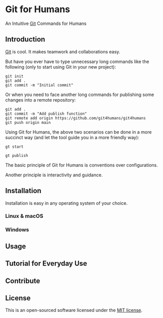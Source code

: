 # Git for Humans

An Intuitive [Git](https://git-scm.com/) Commands for Humans

## Introduction

[Git](https://git-scm.com/) is cool. It makes teamwork and collaborations easy.

But have you ever have to type unnecessary long commands like the following (only to start using Git in your new project):

```shell
git init 
git add .
git commit -m "Initial commit"
```

Or when you need to face another long commands for publishing some changes into a remote repository:

```shell
git add .
git commit -m "Add publish function"
git remote add origin https://github.com/git4humans/git4humans 
git push origin main
```

Using Git for Humans, the above two scenarios can be done in a more succinct way (and let the tool guide you in a more friendly way):

```shell 
gt start 
```

```shell 
gt publish
```

The basic principle of Git for Humans is conventions over configurations.

Another principle is interactivity and guidance.

## Installation 

Installation is easy in any operating system of your choice.

### Linux & macOS 



### Windows

## Usage 

## Tutorial for Everyday Use

## Contribute 

## License 

This is an open-sourced software licensed under the [MIT license](https://opensource.org/licenses/MIT).